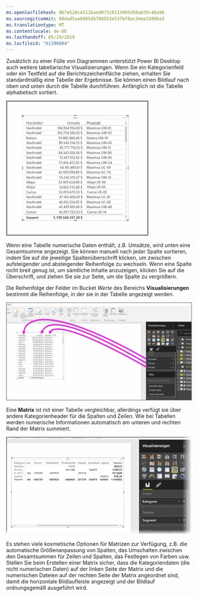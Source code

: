 ```yaml
---
ms.openlocfilehash: 867e528c43126ae9073c0113905d59a835c46a96
ms.sourcegitcommit: 60dad5aa0d85db790553e537bf8ac34ee3289ba3
ms.translationtype: MT
ms.contentlocale: de-DE
ms.lasthandoff: 05/29/2019
ms.locfileid: "61396804"
---
```

Zusätzlich zu einer Fülle von Diagrammen unterstützt Power BI Desktop auch weitere tabellarische Visualisierungen. Wenn Sie ein Kategorienfeld oder ein Textfeld auf die Berichtszeichenfläche ziehen, erhalten Sie standardmäßig eine Tabelle der Ergebnisse. Sie können einen Bildlauf nach oben und unten durch die Tabelle durchführen. Anfänglich ist die Tabelle alphabetisch sortiert.

![](media/3-6-create-tables-matrixes/3-6_1.png)

Wenn eine Tabelle numerische Daten enthält, z.B. Umsätze, wird unten eine Gesamtsumme angezeigt. Sie können manuell nach jeder Spalte sortieren, indem Sie auf die jeweilige Spaltenüberschrift klicken, um zwischen aufsteigender und absteigender Reihenfolge zu wechseln. Wenn eine Spalte nicht breit genug ist, um sämtliche Inhalte anzuzeigen, klicken Sie auf die Überschrift, und ziehen Sie sie zur Seite, um die Spalte zu vergrößern.

Die Reihenfolge der Felder im Bucket *Werte* des Bereichs **Visualisierungen** bestimmt die Reihenfolge, in der sie in der Tabelle angezeigt werden.

![](media/3-6-create-tables-matrixes/3-6_2.png)

Eine **Matrix** ist mit einer Tabelle vergleichbar, allerdings verfügt sie über andere Kategorienheader für die Spalten und Zeilen. Wie bei Tabellen werden numerische Informationen automatisch am unteren und rechten Rand der Matrix summiert.

![](media/3-6-create-tables-matrixes/3-6_3.png)

Es stehen viele kosmetische Optionen für Matrizen zur Verfügung, z.B. die automatische Größenanpassung von Spalten, das Umschalten zwischen den Gesamtsummen für Zeilen und Spalten, das Festlegen von Farben usw. Stellen Sie beim Erstellen einer Matrix sicher, dass die Kategoriendaten (die nicht numerischen Daten) auf der linken Seite der Matrix und die numerischen Dateien auf der rechten Seite der Matrix angeordnet sind, damit die horizontale Bildlaufleiste angezeigt und der Bildlauf ordnungsgemäß ausgeführt wird.

